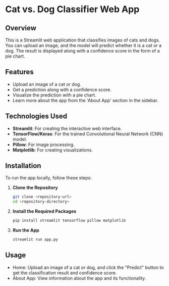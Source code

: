 # Cat vs. Dog Classifier Web App

## Overview

This is a Streamlit web application that classifies images of cats and dogs. You can upload an image, and the model will predict whether it is a cat or a dog. The result is displayed along with a confidence score in the form of a pie chart.

## Features

- Upload an image of a cat or dog.
- Get a prediction along with a confidence score.
- Visualize the prediction with a pie chart.
- Learn more about the app from the 'About App' section in the sidebar.

## Technologies Used

- **Streamlit**: For creating the interactive web interface.
- **TensorFlow/Keras**: For the trained Convolutional Neural Network (CNN) model.
- **Pillow**: For image processing.
- **Matplotlib**: For creating visualizations.

## Installation

To run the app locally, follow these steps:

1. **Clone the Repository**

   ```bash
   git clone <repository-url>
   cd <repository-directory>

2. **Install the Required Packages**

    ```bash
    pip install streamlit tensorflow pillow matplotlib

3. **Run the App**

    ```bash
    streamlit run app.py

## Usage

- Home: Upload an image of a cat or dog, and click the "Predict" button to get the classification result and confidence score.
- About App: View information about the app and its functionality.

